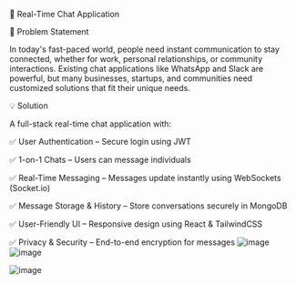 📢 Real-Time Chat Application

🚀 Problem Statement

In today's fast-paced world, people need instant communication to stay connected, whether for work, personal relationships, or community interactions. Existing chat applications like WhatsApp and Slack are powerful, but many businesses, startups, and communities need customized solutions that fit their unique needs.

💡 Solution

A full-stack real-time chat application with:

✅ User Authentication – Secure login using JWT

✅ 1-on-1 Chats – Users can message individuals

✅ Real-Time Messaging – Messages update instantly using WebSockets (Socket.io)

✅ Message Storage & History – Store conversations securely in MongoDB

✅ User-Friendly UI – Responsive design using React & TailwindCSS

✅ Privacy & Security – End-to-end encryption for messages
![image](https://github.com/user-attachments/assets/570a988a-3139-4d79-8411-138dc8de2f86)
![image](https://github.com/user-attachments/assets/41cdf545-7a01-4e62-8906-145c948ce028)



![image](https://github.com/user-attachments/assets/6c259824-87d6-4a0d-a613-869aa6a84943)

